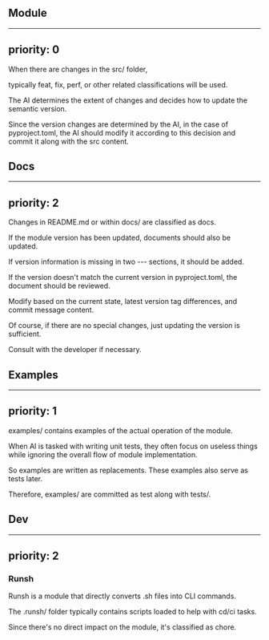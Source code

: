 ## Module

---
priority: 0
---

When there are changes in the src/ folder,

typically feat, fix, perf, or other related classifications will be used.

The AI determines the extent of changes and decides how to update the semantic version.

Since the version changes are determined by the AI, in the case of pyproject.toml, the AI should modify it according to this decision and commit it along with the src content.


## Docs

---
priority: 2
---

Changes in README.md or within docs/ are classified as docs.

If the module version has been updated, documents should also be updated.

If version information is missing in two --- sections, it should be added.

If the version doesn't match the current version in pyproject.toml, the document should be reviewed.

Modify based on the current state, latest version tag differences, and commit message content.

Of course, if there are no special changes, just updating the version is sufficient.

Consult with the developer if necessary.


## Examples

---
priority: 1
---

examples/ contains examples of the actual operation of the module.

When AI is tasked with writing unit tests, they often focus on useless things while ignoring the overall flow of module implementation.

So examples are written as replacements. These examples also serve as tests later.

Therefore, examples/ are committed as test along with tests/.


## Dev

---
priority: 2
---

### Runsh

Runsh is a module that directly converts .sh files into CLI commands.

The .runsh/ folder typically contains scripts loaded to help with cd/ci tasks.

Since there's no direct impact on the module, it's classified as chore. 